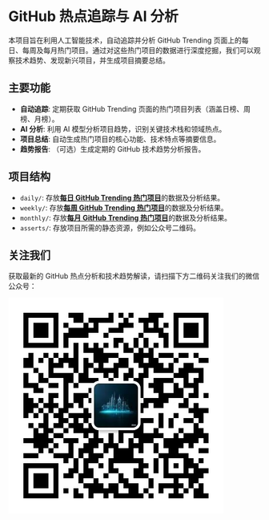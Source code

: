 # GitHub 热点追踪与 AI 分析

本项目旨在利用人工智能技术，自动追踪并分析 GitHub Trending 页面上的每日、每周及每月热门项目。通过对这些热门项目的数据进行深度挖掘，我们可以观察技术趋势、发现新兴项目，并生成项目摘要总结。

## 主要功能

*   **自动追踪**: 定期获取 GitHub Trending 页面的热门项目列表（涵盖日榜、周榜、月榜）。
*   **AI 分析**: 利用 AI 模型分析项目趋势，识别关键技术栈和领域热点。
*   **项目总结**: 自动生成热门项目的核心功能、技术特点等摘要信息。
*   **趋势报告**: （可选）生成定期的 GitHub 技术趋势分析报告。

## 项目结构

*   `daily/`: 存放[**每日 GitHub Trending 热门项目**](daily/README.md)的数据及分析结果。
*   `weekly/`: 存放[**每周 GitHub Trending 热门项目**](weekly/README.md)的数据及分析结果。
*   `monthly/`: 存放[**每月 GitHub Trending 热门项目**](monthly/README.md)的数据及分析结果。
*   `asserts/`: 存放项目所需的静态资源，例如公众号二维码。

## 关注我们

获取最新的 GitHub 热点分析和技术趋势解读，请扫描下方二维码关注我们的微信公众号：

![微信公众号二维码](asserts/wx.jpg)

